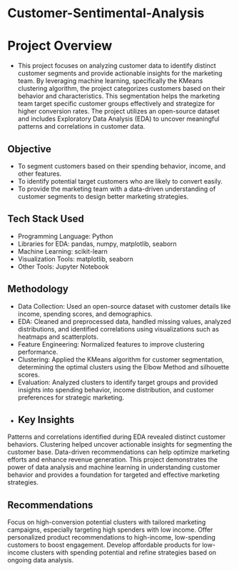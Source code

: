 # Customer-Sentimental-Analysis
# Project Overview
- This project focuses on analyzing customer data to identify distinct customer segments and provide actionable insights for the marketing team. By leveraging machine learning, specifically the KMeans clustering algorithm, the project categorizes customers based on their behavior and characteristics. This segmentation helps the marketing team target specific customer groups effectively and strategize for higher conversion rates. The project utilizes an open-source dataset and includes Exploratory Data Analysis (EDA) to uncover meaningful patterns and correlations in customer data.

## Objective
- To segment customers based on their spending behavior, income, and other features. 
- To identify potential target customers who are likely to convert easily. 
- To provide the marketing team with a data-driven understanding of customer segments to design better marketing strategies. 

## Tech Stack Used
- Programming Language: Python 
- Libraries for EDA: pandas, numpy, matplotlib, seaborn 
- Machine Learning: scikit-learn 
- Visualization Tools: matplotlib, seaborn 
- Other Tools: Jupyter Notebook

## Methodology
- Data Collection: Used an open-source dataset with customer details like income, spending scores, and demographics. 
- EDA: Cleaned and preprocessed data, handled missing values, analyzed distributions, and identified correlations using visualizations such as heatmaps and scatterplots. 
- Feature Engineering: Normalized features to improve clustering performance. 
- Clustering: Applied the KMeans algorithm for customer segmentation, determining the optimal clusters using the Elbow Method and silhouette scores. 
- Evaluation: Analyzed clusters to identify target groups and provided insights into spending behavior, income distribution, and customer preferences for strategic  marketing.
- ## Key Insights
Patterns and correlations identified during EDA revealed distinct customer behaviors. 
Clustering helped uncover actionable insights for segmenting the customer base. 
Data-driven recommendations can help optimize marketing efforts and enhance revenue generation. 
This project demonstrates the power of data analysis and machine learning in understanding customer behavior and provides a foundation for targeted and effective marketing strategies. 
## Recommendations
Focus on high-conversion potential clusters with tailored marketing campaigns, especially targeting high spenders with low income. 
Offer personalized product recommendations to high-income, low-spending customers to boost engagement. 
Develop affordable products for low-income clusters with spending potential and refine strategies based on ongoing data analysis. 
